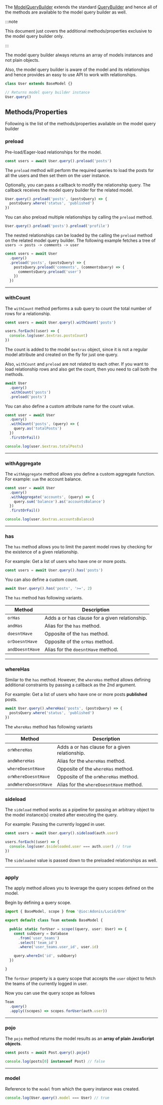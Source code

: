 The [ModelQueryBuilder](https://github.com/adonisjs/lucid/blob/develop/src/Orm/QueryBuilder/index.ts) extends the standard [QueryBuilder](../database/query-builder.md) and hence all of the methods are available to the model query builder as well.

:::note

This document just covers the additional methods/properties exclusive to the model query builder only.

:::

The model query builder always returns an array of models instances and not plain objects.

Also, the model query builder is aware of the model and its relationships and hence provides an easy to use API to work with relationships.

```ts
class User extends BaseModel {}

// Returns model query builder instance
User.query()
```

## Methods/Properties
Following is the list of the methods/properties available on the model query builder

### preload
Pre-load/Eager-load relationships for the model.

```ts
const users = await User.query().preload('posts')
```

The `preload` method will perform the required queries to load the posts for all the users and then set them on the user instance.

Optionally, you can pass a callback to modify the relationship query. The callback receives the model query builder for the related model.

```ts
User.query().preload('posts', (postsQuery) => {
  postsQuery.where('status', 'published')
})
```

You can also preload multiple relationships by calling the `preload` method.

```ts
User.query().preload('posts').preload('profile')
```

The nested relationships can be loaded by the calling the `preload` method on the related model query builder. The following example fetches a tree of `users -> posts -> comments -> user`

```ts
const users = await User
  .query()
  .preload('posts', (postsQuery) => {
    postsQuery.preload('comments', (commentsQuery) => {
      commentsQuery.preload('user')
    })
  })
```

---

### withCount
The `withCount` method performs a sub query to count the total number of rows for a relationship.

```ts
const users = await User.query().withCount('posts')

users.forEach((user) => {
  console.log(user.$extras.postsCount)
})
```

The count is added to the model `$extras` object, since it is not a regular model attribute and created on the fly for just one query.

Also, `withCount` and `preload` are not related to each other. If you want to load relationship rows and also get the count, then you need to call both the methods.

```ts
await User
  .query()
  .withCount('posts')
  .preload('posts')
```

You can also define a custom attribute name for the count value.

```ts
const user = await User
  .query()
  .withCount('posts', (query) => {
    query.as('totalPosts')
  })
  .firstOrFail()

console.log(user.$extras.totalPosts)
```

---

### withAggregate
The `withAggregate` method allows you define a custom aggregate function. For example: `sum` the account balance.

```ts
const user = await User
  .query()
  .withAggregate('accounts', (query) => {
    query.sum('balance').as('accountsBalance')
  })
  .firstOrFail()

console.log(user.$extras.accountsBalance)
```

---

### has
The `has` method allows you to limit the parent model rows by checking for the existence of a given relationship.

For example: Get a list of users who have one or more posts.

```ts
const users = await User.query().has('posts')
```

You can also define a custom count.

```ts
await User.query().has('posts', '>=', 2)
```

The `has` method has following variants.

| Method | Description |
|--------|-------------|
| `orHas` | Adds a or has clause for a given relationship. | 
| `andHas` | Alias for the `has` method. | 
| `doesntHave` | Opposite of the `has` method. | 
| `orDoesntHave` | Opposite of the `orHas` method. | 
| `andDoesntHave` | Alias for the `doesntHave` method. | 

---

### whereHas
Similar to the `has` method. However, the `whereHas` method allows defining additional constraints by passing a callback as the 2nd argument.

For example: Get a list of users who have one or more posts **published** posts.

```ts
await User.query().whereHas('posts', (postsQuery) => {
  postsQuery.where('status', 'published')
})
```

The `whereHas` method has following variants

| Method | Description |
|--------|-------------|
| `orWhereHas`  | Adds a or has clause for a given relationship. |
| `andWhereHas`  | Alias for the `whereHas` method. |
| `whereDoesntHave`  | Opposite of the `whereHas` method. |
| `orWhereDoesntHave`  | Opposite of the `orWhereHas` method. |
| `andWhereDoesntHave`  | Alias for the `whereDoesntHave` method. |

### sideload
The `sideload` method works as a pipeline for passing an arbitrary object to the model instance(s) created after executing the query.

For example: Passing the currently logged in user.

```ts
const users = await User.query().sideload(auth.user)

users.forEach((user) => {
  console.log(user.$sideloaded.user === auth.user) // true
})
```

The `sideloaded` value is passed down to the preloaded relationships as well.

---

### apply
The apply method allows you to leverage the query scopes defined on the model.

Begin by defining a query scope.

```ts
import { BaseModel, scope } from '@ioc:Adonis/Lucid/Orm'

export default class Team extends BaseModel {

  public static forUser = scope((query, user: User) => {
    const subQuery = Database
      .from('user_teams')
      .select('team_id')
      .where('user_teams.user_id', user.id)

    query.whereIn('id', subQuery)
  })

}
```

The `forUser` property is a query scope that accepts the `user` object to fetch the teams of the currently logged in user.

Now you can use the query scope as follows

```ts
Team
  .query()
  .apply((scopes) => scopes.forUser(auth.user))
```

---

### pojo
The `pojo` method returns the model results as an **array of plain JavaScript objects**.

```ts
const posts = await Post.query().pojo()

console.log(posts[0] instanceof Post) // false
```

---

### model
Reference to the `model` from which the query instance was created.

```ts
console.log(User.query().model === User) // true
```
